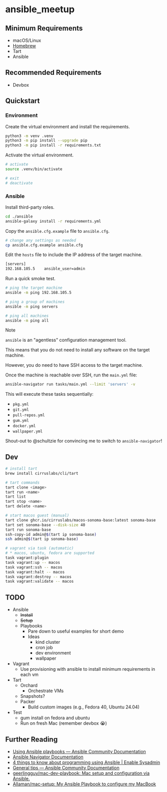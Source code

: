 # ansible_meetup

## Minimum Requirements

* macOS/Linux
* [Homebrew](https://brew.sh)
* Tart
* Ansible

## Recommended Requirements

* Devbox

## Quickstart

### Environment

Create the virtual environment and install the requirements.

```bash
python3 -m venv .venv
python3 -m pip install --upgrade pip
python3 -m pip install -r requirements.txt
```

Activate the virtual environment.

```bash
# activate
source .venv/bin/activate

# exit
# deactivate
```

### Ansible

Install third-party roles.

```bash
cd ./ansible
ansible-galaxy install -r requirements.yml
```

Copy the `ansible.cfg.example` file to `ansible.cfg`.

```bash
# change any settings as needed
cp ansible.cfg.example ansible.cfg
```

Edit the `hosts` file to include the IP address of the target machine.

```bash
[servers]
192.168.105.5    ansible_user=admin
```

Run a quick smoke test.

```bash
# ping the target machine
ansible -m ping 192.168.105.5

# ping a group of machines
ansible -m ping servers

# ping all machines
ansible -m ping all
```

> [!NOTE]
> `ansible` is an "agentless" configuration management tool.
>
> This means that you do not need to install any software on the target machine.
>
> However, you do need to have SSH access to the target machine.

Once the machine is reachable over SSH, run the `main.yml` file:

```bash
ansible-navigator run tasks/main.yml --limit 'servers' -v
```

This will execute these tasks sequentially: 
* `pkg.yml`
* `git.yml`
* `pull-repos.yml`
* `gum.yml`
* `docker.yml`
* `wallpaper.yml` 

Shout-out to @schultzie for convincing me to switch to `ansible-navigator`!

## Dev

```bash
# install tart
brew install cirruslabs/cli/tart

# tart commands
tart clone <image>
tart run <name>
tart list
tart stop <name>
tart delete <name>

# start macos guest (manual)
tart clone ghcr.io/cirruslabs/macos-sonoma-base:latest sonoma-base
tart set sonoma-base --disk-size 40
tart run sonoma-base
ssh-copy-id admin@$(tart ip sonoma-base)
ssh admin@$(tart ip sonoma-base)

# vagrant via task (automatic)
# * macos, ubuntu, fedora are supported
task vagrant:plugin
task vagrant:up -- macos
task vagrant:ssh -- macos
task vagrant:halt -- macos
task vagrant:destroy -- macos
task vagrant:validate -- macos
```

## TODO

* Ansible
  * ~~Install~~
  * ~~Setup~~
  * Playbooks
    * Pare down to useful examples for short demo
    * Ideas
      * kind cluster
      * cron job
      * dev environment
      * wallpaper 
* Vagrant
  * Use provisioning with ansible to install minimum requirements in each vm
* Tart
  * Orchard
    * Orchestrate VMs
  * Snapshots?
  * Packer
    * Build custom images (e.g., Fedora 40, Ubuntu 24.04)
* Test
  * gum install on fedora and ubuntu
  * Run on fresh Mac (remember devbox 😭)

## Further Reading

* [Using Ansible playbooks — Ansible Community Documentation](https://docs.ansible.com/ansible/latest/playbook_guide/index.html)
* [Ansible Navigator Documentation](https://ansible.readthedocs.io/projects/navigator/)
* [4 things to know about programming using Ansible | Enable Sysadmin](https://www.redhat.com/sysadmin/ansible-coding-programming)
* [General tips — Ansible Community Documentation](https://docs.ansible.com/ansible/latest/tips_tricks/ansible_tips_tricks.html)
* [geerlingguy/mac-dev-playbook: Mac setup and configuration via Ansible.](https://github.com/geerlingguy/mac-dev-playbook)
* [Allaman/mac-setup: My Ansible Playbook to configure my MacBook](https://github.com/Allaman/mac-setup)
